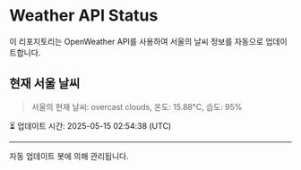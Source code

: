 
# Weather API Status

이 리포지토리는 OpenWeather API를 사용하여 서울의 날씨 정보를 자동으로 업데이트합니다.

## 현재 서울 날씨
> 서울의 현재 날씨: overcast clouds, 온도: 15.88°C, 습도: 95%

⏳ 업데이트 시간: 2025-05-15 02:54:38 (UTC)

---
자동 업데이트 봇에 의해 관리됩니다.
